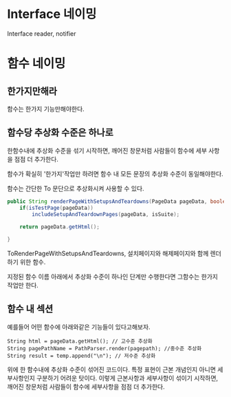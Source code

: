 # Interface 네이밍

Interface
reader, notifier


# 함수 네이밍 

## 한가지만해라
함수는 한가지 기능만해야한다.

## 함수당 추상화 수준은 하나로
한함수내에 추상화 수준을 섞기 시작하면, 깨어진 창문처럼 사람들이 함수에 세부 사항을 점점 더 추가한다. 

함수가 확실히 '한가지'작업만 하려면 함수 내 모든 문장의 추상화 수준이 동일해야한다. 

함수는 간단한 To 문단으로 추상화시켜 사용할 수 있다. 
```java
public String renderPageWithSetupsAndTeardowns(PageData pageData, boolean isSuite){
    if(isTestPage(pageData))
        includeSetupAndTeardownPages(pageData, isSuite);
    
    return pageData.getHtml();

}
```
ToRenderPageWithSetupsAndTeardowns, 설치페이지와 해제페이지와 함께 렌더하기 위한 함수.

지정된 함수 이름 아래에서 추상화 수준이 하나인 단계만 수행한다면 그함수는 한가지 작업만 한다.

## 함수 내 섹션

예를들어 어떤 함수에 아래와같은 기능들이 있다고해보자.
```
String html = pageData.getHtml(); // 고수준 추상화
String pagePathName = PathParser.render(pagepath); //중수준 추상화
String result = temp.append("\n"); // 저수준 추상화

```
위에 한 함수내에 추상화 수준이 섞어진 코드이다. 특정 표현이 근본 개념인지 아니면 세부사항인지 구분하기 어려운 탓이다. 이렇게 근본사항과 세부사항이 섞이기 시작하면, 깨어진 창문처럼 사람들이 함수에 세부사항을 점점 더 추가한다.

